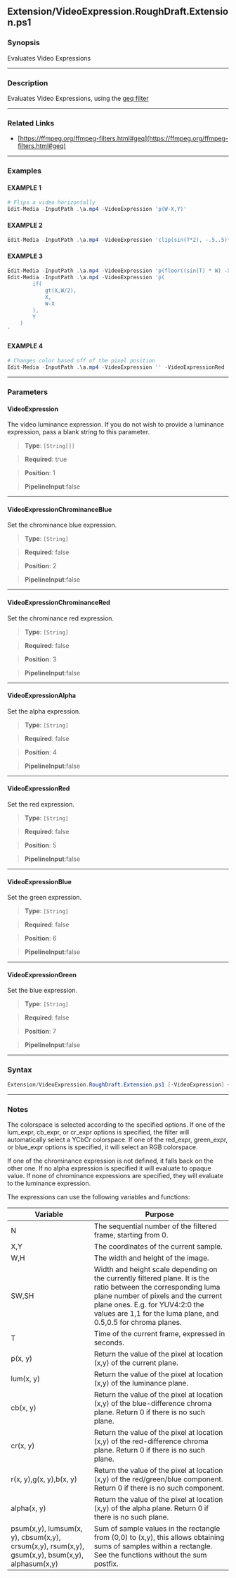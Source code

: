 
Extension/VideoExpression.RoughDraft.Extension.ps1
--------------------------------------------------
### Synopsis
Evaluates Video Expressions

---
### Description

Evaluates Video Expressions, using the [geq filter](https://ffmpeg.org/ffmpeg-filters.html#geq)

---
### Related Links
* [https://ffmpeg.org/ffmpeg-filters.html#geq](https://ffmpeg.org/ffmpeg-filters.html#geq)



---
### Examples
#### EXAMPLE 1
```PowerShell
# Flips a video horizontally
Edit-Media -InputPath .\a.mp4 -VideoExpression 'p(W-X,Y)'
```

#### EXAMPLE 2
```PowerShell
Edit-Media -InputPath .\a.mp4 -VideoExpression 'clip(sin(T*2), -.5,.5)*p(X,Y)'
```

#### EXAMPLE 3
```PowerShell
Edit-Media -InputPath .\a.mp4 -VideoExpression 'p(floor((sin(T) * W) -X),Y)'
Edit-Media -InputPath .\a.mp4 -VideoExpression 'p(        
        if(
            gt(X,W/2),
            X,
            W-X
        ),
        Y
    )
'
```

#### EXAMPLE 4
```PowerShell
# Changes color based off of the pixel position
Edit-Media -InputPath .\a.mp4 -VideoExpression '' -VideoExpressionRed '(X*Y)/(W*H)*r(X,Y)' -VideoExpressionGreen '(1-X/W)*g(X,Y)' -VideoExpressionBlue '(H-Y)/H*b(X,Y)' -Verbose
```

---
### Parameters
#### **VideoExpression**

The video luminance expression.
If you do not wish to provide a luminance expression, pass a blank string to this parameter.



> **Type**: ```[String[]]```

> **Required**: true

> **Position**: 1

> **PipelineInput**:false



---
#### **VideoExpressionChrominanceBlue**

Set the chrominance blue expression.



> **Type**: ```[String]```

> **Required**: false

> **Position**: 2

> **PipelineInput**:false



---
#### **VideoExpressionChrominanceRed**

Set the chrominance red expression.



> **Type**: ```[String]```

> **Required**: false

> **Position**: 3

> **PipelineInput**:false



---
#### **VideoExpressionAlpha**

Set the alpha expression.



> **Type**: ```[String]```

> **Required**: false

> **Position**: 4

> **PipelineInput**:false



---
#### **VideoExpressionRed**

Set the red expression.



> **Type**: ```[String]```

> **Required**: false

> **Position**: 5

> **PipelineInput**:false



---
#### **VideoExpressionBlue**

Set the green expression.



> **Type**: ```[String]```

> **Required**: false

> **Position**: 6

> **PipelineInput**:false



---
#### **VideoExpressionGreen**

Set the blue expression.



> **Type**: ```[String]```

> **Required**: false

> **Position**: 7

> **PipelineInput**:false



---
### Syntax
```PowerShell
Extension/VideoExpression.RoughDraft.Extension.ps1 [-VideoExpression] <String[]> [[-VideoExpressionChrominanceBlue] <String>] [[-VideoExpressionChrominanceRed] <String>] [[-VideoExpressionAlpha] <String>] [[-VideoExpressionRed] <String>] [[-VideoExpressionBlue] <String>] [[-VideoExpressionGreen] <String>] [<CommonParameters>]
```
---
### Notes
The colorspace is selected according to the specified options. If one of the lum_expr, cb_expr, or cr_expr options is specified, the filter will automatically select a YCbCr colorspace. If one of the red_expr, green_expr, or blue_expr options is specified, it will select an RGB colorspace.

If one of the chrominance expression is not defined, it falls back on the other one. If no alpha expression is specified it will evaluate to opaque value. If none of chrominance expressions are specified, they will evaluate to the luminance expression.

The expressions can use the following variables and functions:

|Variable|Purpose|
|--------|-------|
|N       |The sequential number of the filtered frame, starting from 0.|
|X,Y     |The coordinates of the current sample.|    
|W,H     |The width and height of the image.|    
|SW,SH   |Width and height scale depending on the currently filtered plane. It is the ratio between the corresponding luma plane number of pixels and the current plane ones. E.g. for YUV4:2:0 the values are 1,1 for the luma plane, and 0.5,0.5 for chroma planes.|
|T       |Time of the current frame, expressed in seconds.|
|p(x, y) |Return the value of the pixel at location (x,y) of the current plane.|
|lum(x, y)|Return the value of the pixel at location (x,y) of the luminance plane.|
|cb(x, y)|Return the value of the pixel at location (x,y) of the blue-difference chroma plane. Return 0 if there is no such plane.|
|cr(x, y)|Return the value of the pixel at location (x,y) of the red-difference chroma plane. Return 0 if there is no such plane.|
|r(x, y),g(x, y),b(x, y)|Return the value of the pixel at location (x,y) of the red/green/blue component. Return 0 if there is no such component.
|alpha(x, y)|Return the value of the pixel at location (x,y) of the alpha plane. Return 0 if there is no such plane.|
|psum(x,y), lumsum(x, y), cbsum(x,y), crsum(x,y), rsum(x,y), gsum(x,y), bsum(x,y), alphasum(x,y)|Sum of sample values in the rectangle from (0,0) to (x,y), this allows obtaining sums of samples within a rectangle. See the functions without the sum postfix.|




